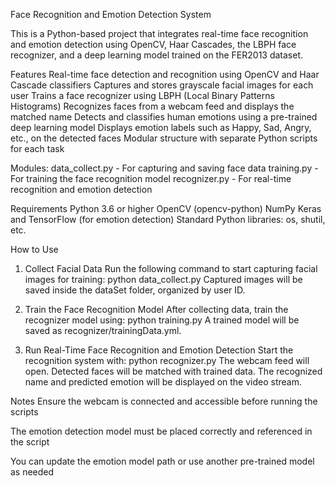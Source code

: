 Face Recognition and Emotion Detection System

This is a Python-based project that integrates real-time face recognition and emotion detection using OpenCV, Haar Cascades, the LBPH face recognizer, and a deep learning model trained on the FER2013 dataset.

Features
Real-time face detection and recognition using OpenCV and Haar Cascade classifiers
Captures and stores grayscale facial images for each user
Trains a face recognizer using LBPH (Local Binary Patterns Histograms)
Recognizes faces from a webcam feed and displays the matched name
Detects and classifies human emotions using a pre-trained deep learning model
Displays emotion labels such as Happy, Sad, Angry, etc., on the detected faces
Modular structure with separate Python scripts for each task

Modules:
data_collect.py - For capturing and saving face data
training.py - For training the face recognition model
recognizer.py - For real-time recognition and emotion detection

Requirements
Python 3.6 or higher
OpenCV (opencv-python)
NumPy
Keras and TensorFlow (for emotion detection)
Standard Python libraries: os, shutil, etc.

How to Use
1. Collect Facial Data
Run the following command to start capturing facial images for training:
python data_collect.py
Captured images will be saved inside the dataSet folder, organized by user ID.

2. Train the Face Recognition Model
After collecting data, train the recognizer model using:
python training.py
A trained model will be saved as recognizer/trainingData.yml.

3. Run Real-Time Face Recognition and Emotion Detection
Start the recognition system with:
python recognizer.py
The webcam feed will open.
Detected faces will be matched with trained data.
The recognized name and predicted emotion will be displayed on the video stream.

Notes
Ensure the webcam is connected and accessible before running the scripts

The emotion detection model must be placed correctly and referenced in the script

You can update the emotion model path or use another pre-trained model as needed

